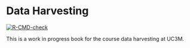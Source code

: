 # Data Harvesting

<!-- badges: start -->
[![R-CMD-check](https://github.com/cimentadaj/dataharvesting/workflows/bookdown/badge.svg)](https://github.com/cimentadaj/dataharvesting/actions)
<!-- badges: end -->

This is a work in progress book for the course data harvesting at UC3M.
